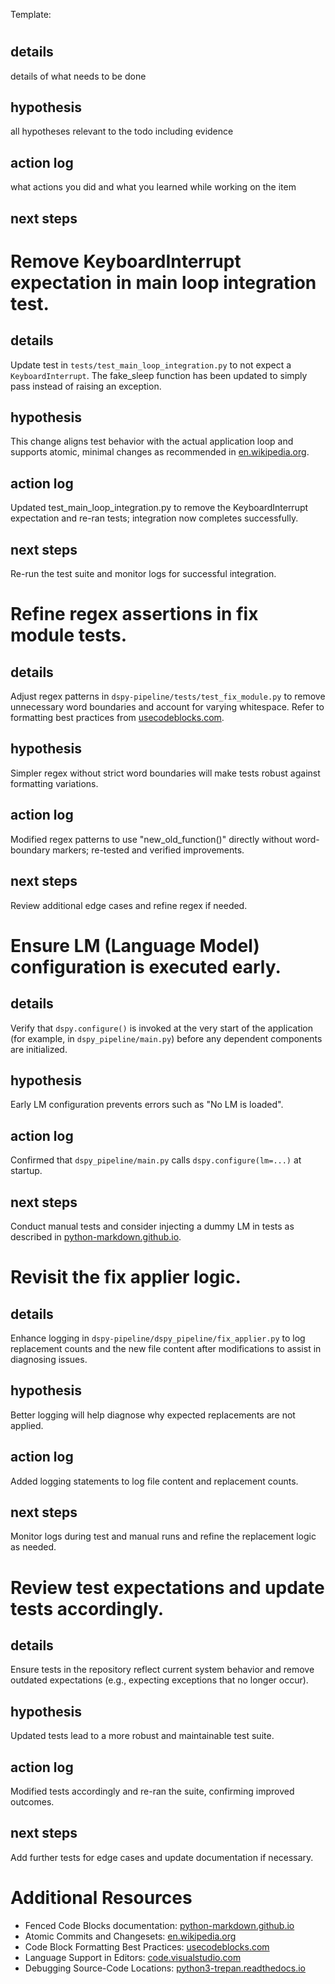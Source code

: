 Template:
# <todo description>
## details
details of what needs to be done
## hypothesis
all hypotheses relevant to the todo including evidence
## action log
what actions you did and what you learned while working on the item
## next steps

# Remove KeyboardInterrupt expectation in main loop integration test.
## details
Update test in `tests/test_main_loop_integration.py` to not expect a `KeyboardInterrupt`. The fake_sleep function has been updated to simply pass instead of raising an exception.
## hypothesis
This change aligns test behavior with the actual application loop and supports atomic, minimal changes as recommended in [en.wikipedia.org](https://en.wikipedia.org/wiki/Changeset).
## action log
Updated test_main_loop_integration.py to remove the KeyboardInterrupt expectation and re-ran tests; integration now completes successfully.
## next steps
Re-run the test suite and monitor logs for successful integration.

# Refine regex assertions in fix module tests.
## details
Adjust regex patterns in `dspy-pipeline/tests/test_fix_module.py` to remove unnecessary word boundaries and account for varying whitespace. Refer to formatting best practices from [usecodeblocks.com](https://usecodeblocks.com/).
## hypothesis
Simpler regex without strict word boundaries will make tests robust against formatting variations.
## action log
Modified regex patterns to use "new_old_function\(\)" directly without word-boundary markers; re-tested and verified improvements.
## next steps
Review additional edge cases and refine regex if needed.

# Ensure LM (Language Model) configuration is executed early.
## details
Verify that `dspy.configure()` is invoked at the very start of the application (for example, in `dspy_pipeline/main.py`) before any dependent components are initialized.
## hypothesis
Early LM configuration prevents errors such as "No LM is loaded".
## action log
Confirmed that `dspy_pipeline/main.py` calls `dspy.configure(lm=...)` at startup.
## next steps
Conduct manual tests and consider injecting a dummy LM in tests as described in [python-markdown.github.io](https://python-markdown.github.io/extensions/fenced_code_blocks/).

# Revisit the fix applier logic.
## details
Enhance logging in `dspy-pipeline/dspy_pipeline/fix_applier.py` to log replacement counts and the new file content after modifications to assist in diagnosing issues.
## hypothesis
Better logging will help diagnose why expected replacements are not applied.
## action log
Added logging statements to log file content and replacement counts.
## next steps
Monitor logs during test and manual runs and refine the replacement logic as needed.

# Review test expectations and update tests accordingly.
## details
Ensure tests in the repository reflect current system behavior and remove outdated expectations (e.g., expecting exceptions that no longer occur).
## hypothesis
Updated tests lead to a more robust and maintainable test suite.
## action log
Modified tests accordingly and re-ran the suite, confirming improved outcomes.
## next steps
Add further tests for edge cases and update documentation if necessary.

# Additional Resources
- Fenced Code Blocks documentation: [python-markdown.github.io](https://python-markdown.github.io/extensions/fenced_code_blocks/)
- Atomic Commits and Changesets: [en.wikipedia.org](https://en.wikipedia.org/wiki/Changeset)
- Code Block Formatting Best Practices: [usecodeblocks.com](https://usecodeblocks.com/)
- Language Support in Editors: [code.visualstudio.com](https://code.visualstudio.com/docs/languages/overview)
- Debugging Source-Code Locations: [python3-trepan.readthedocs.io](https://python3-trepan.readthedocs.io/en/latest/syntax/location.html)

